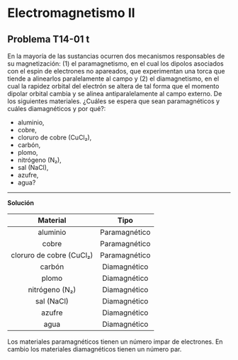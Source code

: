 # Electromagnetismo II
## Problema T14-01 t

En la mayoría de las sustancias ocurren dos mecanismos responsables de su
magnetización: (1) el paramagnetismo, en el cual los dipolos asociados con
el espin de electrones no apareados, que experimentan una torca que tiende
a alinearlos paralelamente al campo y (2) el diamagnetismo, en el cual la
rapidez orbital del electrón se altera de tal forma que el momento dipolar
orbital cambia y se alinea antiparalelamente al campo externo. De los
siguientes materiales. ¿Cuáles se espera que sean paramagnéticos y cuáles
diamagnéticos y por qué?:

- aluminio,
- cobre,
- cloruro de cobre (CuCl₂),
- carbón,
- plomo,
- nitrógeno (N₂),
- sal (NaCl),
- azufre,
- agua?

---

**Solución**

| Material | Tipo  |
| :------: | :---: |
| aluminio | Paramagnético |
| cobre | Paramagnético |
| cloruro de cobre (CuCl₂) | Paramagnético |
| carbón | Diamagnético |
| plomo | Diamagnético |
| nitrógeno (N₂) | Diamagnético |
| sal (NaCl) | Diamagnético |
| azufre | Diamagnético |
| agua | Diamagnético |

Los materiales paramagnéticos tienen un número impar de electrones. En cambio
los materiales diamagnéticos tienen un número par.
